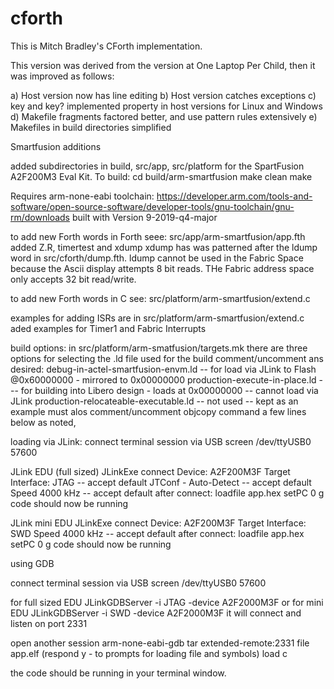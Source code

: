 cforth
======
This is Mitch Bradley's CForth implementation.

This version was derived from the version at One Laptop Per Child,
then it was improved as follows:

a) Host version now has line editing
b) Host version catches exceptions
c) key and key? implemented property in host versions for Linux and Windows
d) Makefile fragments factored better, and use pattern rules extensively
e) Makefiles in build directories simplified


Smartfusion additions

added subdirectories in build, src/app, src/platform for the SpartFusion A2F200M3 Eval Kit.
To build:
cd build/arm-smartfusion
make clean
make



Requires arm-none-eabi toolchain:
https://developer.arm.com/tools-and-software/open-source-software/developer-tools/gnu-toolchain/gnu-rm/downloads
built with Version 9-2019-q4-major

to add new Forth words in Forth seee: src/app/arm-smartfusion/app.fth
added Z.R, timertest and xdump
xdump has was patterned after the ldump word in  src/cforth/dump.fth.
ldump cannot be used in the Fabric Space because the Ascii display attempts 8 bit reads.
THe Fabric address space only accepts 32 bit read/write.

to add new Forth words in C see: src/platform/arm-smartfusion/extend.c

examples for adding ISRs are in src/platform/arm-smartfusion/extend.c
aded examples for Timer1 and Fabric Interrupts

build options:
in src/platform/arm-smatfusion/targets.mk there are three options for selecting the .ld file used for the build
comment/uncomment ans desired:
debug-in-actel-smartfusion-envm.ld -- for load via JLink to Flash @0x60000000 - mirrored to 0x00000000
production-execute-in-place.ld  --- for building into Libero design - loads at 0x00000000  -- cannot load via JLink
production-relocateable-executable.ld --  not used -- kept as an example must alos comment/uncomment objcopy command a few lines below as noted,

loading via JLink:
connect terminal session via USB
screen /dev/ttyUSB0 57600

JLink EDU (full sized)
JLinkExe
connect
Device: A2F200M3F
Target Interface: JTAG -- accept default
JTConf - Auto-Detect -- accept default
Speed 4000 kHz  -- accept default
 after connect:
 loadfile app.hex
 setPC 0
 g
 code should now be running

JLink mini EDU
JLinkExe
connect
Device: A2F200M3F
Target Interface: SWD 
Speed 4000 kHz  -- accept default
 after connect:
 loadfile app.hex
 setPC 0
 g
 code should now be running
 
using GDB

connect terminal session via USB
screen /dev/ttyUSB0 57600

for full sized EDU
JLinkGDBServer -i JTAG -device A2F2000M3F
or
for mini EDU
JLinkGDBServer -i SWD -device A2F2000M3F
it will connect and listen on port 2331

open another session
arm-none-eabi-gdb
tar extended-remote:2331
file app.elf
(respond y - to prompts for loading file and symbols)
load
c

the code should be running in your terminal window.
